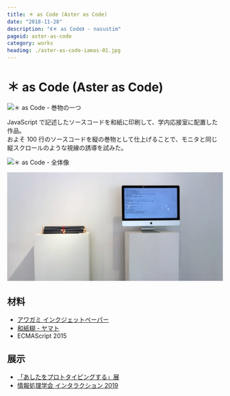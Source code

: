 ```yaml
---
title: ＊ as Code (Aster as Code)
date: "2018-11-28"
description: "《＊ as Code》 - nasustim"
pageid: aster-as-code
category: works
headimg: ./aster-as-code-iamas-01.jpg
---
```


# ＊ as Code (Aster as Code)

![＊ as Code - 巻物の一つ](./aster-as-code-iamas-01.jpg "＊ as Code - 巻物の一つ")

JavaScript で記述したソースコードを和紙に印刷して、学内応接室に配置した作品。  
およそ 100 行のソースコードを縦の巻物として仕上げることで、モニタと同じ縦スクロールのような視線の誘導を試みた。

![＊ as Code - 全体像](./aster-as-code-iamas-00.jpg "＊ as Code - 全体像")

![『「あしたをプロトタイピングする」展』での展示の様子](./aster-as-code-nu-00.jpg "『「あしたをプロトタイピングする」展』での展示の様子")

## 材料

- [アワガミ インクジェットペーパー](http://www.awagami.jp/products/aijp/index.html#kozo02)
- [和紙糊 - ヤマト](https://www.yamato.co.jp/products/I00000008/)
- ECMAScript 2015

## 展示

- [「あしたをプロトタイピングする」展](http://www.ilas.nagoya-u.ac.jp/clas/programs/375.php)
- [情報処理学会 インタラクション 2019](http://www.interaction-ipsj.org/proceedings/2019/data/bib/1A-08.html)
